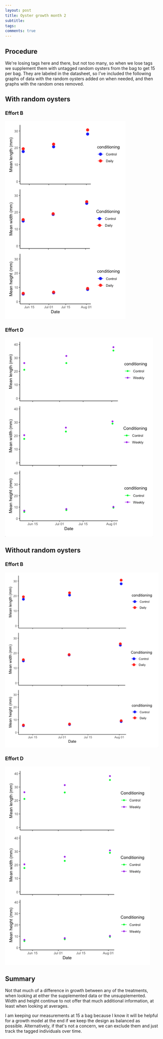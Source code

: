 ```yaml
---
layout: post
title: Oyster growth month 2
subtitle:
tags:
comments: true
---
```


## Procedure

We're losing tags here and there, but not too many, so when we lose tags we supplement them with untagged random oysters from the bag to get 15 per bag. They are labeled in the datasheet, so I've included the following graphs of data with the random oysters added on when needed, and then graphs with the random ones removed.

## With random oysters

### Effort B  

![](/post_images/20240805/Bgrowth_all.JPG)

### Effort D

![](/post_images/20240805/Dgrowth_all.JPG)

## Without random oysters

### Effort B    

![](/post_images/20240805/Bgrowth_noNT.JPG)

### Effort D

![](/post_images/20240805/Dgrowth_noNT.JPG)

## Summary

Not that much of a difference in growth between any of the treatments, when looking at either the supplemented data or the unsupplemented. Width and height continue to not offer that much additional information, at least when looking at averages.

I am keeping our measurements at 15 a bag because I know it will be helpful for a growth model at the end if we keep the design as balanced as possible. Alternatively, if that's not a concern, we can exclude them and just track the tagged individuals over time.
